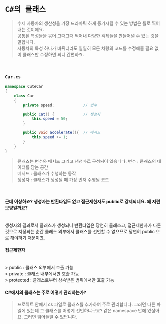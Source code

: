 # `C#의 클래스`

> 수제 자동차의 생산성을 가장 드라마틱 하게 증가시킬 수 있는 방법은 틀로 찍어내는 것이에요.
> <br> 
> 공통된 특성들을 묶어 그때그때 찍어내 다양한 객체들을 만들어낼 수 있는 것을 말합니다.
> <br>
> 자동차의 특성 하나가 바뀌더라도 일일히 모든 차량의 코드를 수정해줄 필요 없이 클래스만 수정하면 되니 간편하죠.
<br>

### `Car.cs`

```cs
namespace CuteCar
{
    class Car
    {
        private speed;             // 변수

        public Cat() {             // 생성자
            this.speed = 50;
        }

        public void accelerate(){  // 메서드
            this.speed += 1;
        }
    }
}
```

> 클래스는 변수와 메서드 그리고 생성자로 구성되어 있습니다.
> 변수   : 클래스의 데이터를 담는 공간
> <br>
> 메서드 : 클래스가 수행하는 동작
> <br>
> 생성자 : 클래스가 생성될 때 가장 먼저 수행될 코드
<br>

#### 근데 이상하죠? 생성자는 반환타입도 없고 접근제한자도 public로 강제되네요. 왜 저런 모양일까요?
<br>
생성자의 결과로서 클래스가 생성되니 반환타입은 당연히 클래스고, 접근제한자가 다른 것으로 지정되는 순간 클래스 외부에서 클래스를 선언할 수 없으므로 당연히 public 으로 해야하기 때문이죠.
<br>

#### 접근제한자
<br>
> public : 클래스 외부에서 호출 가능
<br>
> private : 클래스 내부에서만 호출 가능
<br>
> protected : 클래스로부터 상속받은 범위에서만 호출 가능
<br>

#### C#에서의 클래스는 주로 어떻게 관리하는가?

> 프로젝트 안에서 cs 파일로 클래스를 추가하여 주로 관리합니다.
> 그러면 다른 파일에 있는데 그 클래스를 어떻게 선언하냐구요?
> 같은 namespace 안에 있잖아요. 그러면 읽어들일 수 있답니다.
